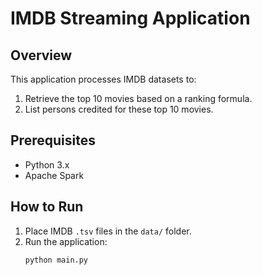 # IMDB Streaming Application

## Overview
This application processes IMDB datasets to:
1. Retrieve the top 10 movies based on a ranking formula.
2. List persons credited for these top 10 movies.

## Prerequisites
- Python 3.x
- Apache Spark

## How to Run
1. Place IMDB `.tsv` files in the `data/` folder.
2. Run the application:
   ```bash
   python main.py
